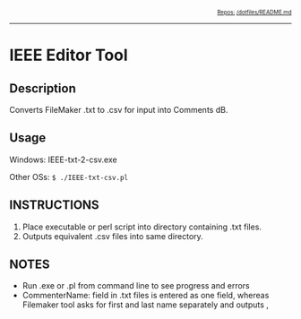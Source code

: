 <div style="text-align: right"><sub><sub>
    <a href="https://github.com/annebrown/?tab=repositories">
    Repos:</a> <a href="https://github.com/annebrown/org-IEEE-EditorTool/">/dotfiles/</a><a href=
                                                                                          "README.md">README.md</a>
</sub></sub></div>

---
<!-- End of Header -->

# IEEE Editor Tool

## Description

Converts FileMaker .txt to .csv for input into Comments dB.

## Usage

Windows:          IEEE-txt-2-csv.exe 

Other OSs:  `$ ./IEEE-txt-csv.pl`

INSTRUCTIONS
------------

1. Place executable or perl script into directory containing .txt files.
2. Outputs equivalent .csv files into same directory.

NOTES
-----

* Run .exe or .pl from command line to see progress and errors 
* CommenterName: field in .txt files is entered as one field, whereas Filemaker tool asks for first and last name separately and outputs <first>, <last> 
